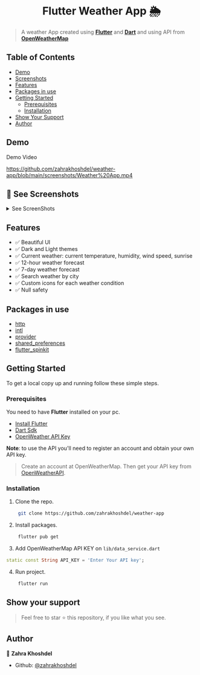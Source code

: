<h1 align="center">Flutter Weather App 🌦️</h1>

> A weather App created using **[Flutter](https://github.com/flutter/flutter)** and **[Dart](https://dart.dev/)** and using API from **[OpenWeatherMap](https://openweathermap.org/)**

## Table of Contents

* [Demo](#demo)
* [Screenshots](#screenshots)
* [Features](#features)
* [Packages in use](#packages)
* [Getting Started](#getting-started)
  * [Prerequisites](#prerequisites)
  * [Installation](#installation)
* [Show Your Support](#support)
* [Author](#author)

## Demo

Demo Video

https://github.com/zahrakhoshdel/weather-app/blob/main/screenshots/Weather%20App.mp4

## 🚀 See Screenshots

<details>
<summary>See ScreenShots</summary>
 <img src="https://github.com/zahrakhoshdel/weather-app/blob/main/screenshots/home_light.png" alt="Lhome-screen" width="200"></img>
 <img src="https://github.com/zahrakhoshdel/weather-app/blob/main/screenshots/search_light.png" alt="Lsearch-screen" width="200"></img>
 <img src="https://github.com/zahrakhoshdel/weather-app/blob/main/screenshots/forecast_light.png" alt="Lforecast-screen" width="200"></img>
 <img src="https://github.com/zahrakhoshdel/weather-app/blob/main/screenshots/setting_light.png" alt="Lsetting-screen" width="200"></img>
 
 <img src="https://github.com/zahrakhoshdel/weather-app/blob/main/screenshots/home_dark.png" alt="Dhome-screen" width="200"></img>
 <img src="https://github.com/zahrakhoshdel/weather-app/blob/main/screenshots/search_dark.png" alt="sDearch-screen" width="200"></img>
 <img src="https://github.com/zahrakhoshdel/weather-app/blob/main/screenshots/forecast_dark.png" alt="Dforecast-screen" width="200"></img>
 <img src="https://github.com/zahrakhoshdel/weather-app/blob/main/screenshots/setting_dark.png" alt="Dsetting-screen" width="200"></img>
</details>

## Features

- :white_check_mark: Beautiful UI
- :white_check_mark: Dark and Light themes
- :white_check_mark: Current weather: current temperature, humidity, wind speed, sunrise
- :white_check_mark: 12-hour weather forecast
- :white_check_mark: 7-day weather forecast
- :white_check_mark: Search weather by city
- :white_check_mark: Custom icons for each weather condition
- :white_check_mark: Null safety

## Packages in use

- [http](https://pub.dev/packages/http) 
- [intl](https://pub.dev/packages/intl)
- [provider](https://pub.dev/packages/provider)
- [shared_preferences](https://pub.dev/packages/shared_preferences)
- [flutter_spinkit](https://pub.dev/packages/flutter_spinkit)
    
## Getting Started

To get a local copy up and running follow these simple steps.


### Prerequisites
You need to have **Flutter** installed on your pc.
* [Install Flutter](https://flutter.dev/docs/get-started/install)
* [Dart Sdk](https://dart.dev/get-dart#install)
* [OpenWeather API Key](https://home.openweathermap.org/api_keys)

**Note**: to use the API you'll need to register an account and obtain your own API key.

> Create an account at OpenWeatherMap.
> Then get your API key from [OpenWeatherAPI](https://home.openweathermap.org/api_keys).

### Installation

1. Clone the repo.
    ```sh
     git clone https://github.com/zahrakhoshdel/weather-app
    ```
2. Install packages.
    ```sh
     flutter pub get
    ```
3. Add OpenWeatherMap API KEY on `lib/data_service.dart`
  ```dart
  static const String API_KEY = 'Enter Your API key';
  ```

4. Run project.
    ```sh
     flutter run
    ```

## Show your support

> Feel free to star ⭐ this repository, if you like what you see.

## Author

👤 **Zahra Khoshdel**

- Github: [@zahrakhoshdel](https://github.com/zahrakhoshdel "zahrakhoshdel")


